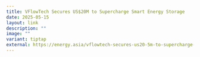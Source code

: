 ```yaml
---
title: VFlowTech Secures US$20M to Supercharge Smart Energy Storage
date: 2025-05-15
layout: link
description: ""
image: ""
variant: tiptap
external: https://energy.asia/vflowtech-secures-us20-5m-to-supercharge-smart-energy-storage/
---
```

